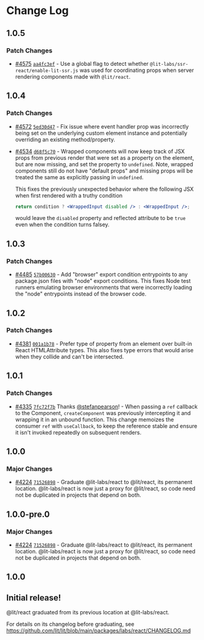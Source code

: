 # Change Log

## 1.0.5

### Patch Changes

- [#4575](https://github.com/lit/lit/pull/4575) [`aa4fc3ef`](https://github.com/lit/lit/commit/aa4fc3eff349b202861e597ef7554934b9eaa19a) - Use a global flag to detect whether `@lit-labs/ssr-react/enable-lit-ssr.js` was used for coordinating props when server rendering components made with `@lit/react`.

## 1.0.4

### Patch Changes

- [#4572](https://github.com/lit/lit/pull/4572) [`5ed30d47`](https://github.com/lit/lit/commit/5ed30d47f7c2d5574293a9caf73cdf13a1907dcd) - Fix issue where event handler prop was incorrectly being set on the underlying custom element instance and potentially overriding an existing method/property.

- [#4534](https://github.com/lit/lit/pull/4534) [`d68f5c70`](https://github.com/lit/lit/commit/d68f5c705484b9f6ea1f553d4851a9aa6a440db0) - Wrapped components will now keep track of JSX props from previous render that were set as a property on the element, but are now missing, and set the property to `undefined`. Note, wrapped components still do not have "default props" and missing props will be treated the same as explicitly passing in `undefined`.

  This fixes the previously unexpected behavior where the following JSX when first rendered with a truthy condition

  ```jsx
  return condition ? <WrappedInput disabled /> : <WrappedInput />;
  ```

  would leave the `disabled` property and reflected attribute to be `true` even when the condition turns falsey.

## 1.0.3

### Patch Changes

- [#4485](https://github.com/lit/lit/pull/4485) [`57b00630`](https://github.com/lit/lit/commit/57b006306c269bd835979935dae3062599c4fccf) - Add "browser" export condition entrypoints to any package.json files with "node"
  export conditions. This fixes Node test runners emulating browser environments that were incorrectly loading the
  "node" entrypoints instead of the browser code.

## 1.0.2

### Patch Changes

- [#4381](https://github.com/lit/lit/pull/4381) [`001a1b78`](https://github.com/lit/lit/commit/001a1b78074aa799946c0db798bacc1ba1422cbf) - Prefer type of property from an element over built-in React HTMLAttribute types. This also fixes type errors that would arise when they collide and can't be intersected.

## 1.0.1

### Patch Changes

- [#4335](https://github.com/lit/lit/pull/4335) [`7fc72f7b`](https://github.com/lit/lit/commit/7fc72f7b1769d80961229537606083371a7dc1e8) Thanks [@stefanpearson](https://github.com/stefanpearson)! - When passing a `ref` callback to the Component, `createComponent` was previously intercepting it and wrapping it in an unbound function. This change memoizes the consumer `ref` with `useCallback`, to keep the reference stable and ensure it isn't invoked repeatedly on subsequent renders.

## 1.0.0

### Major Changes

- [#4224](https://github.com/lit/lit/pull/4224) [`71526898`](https://github.com/lit/lit/commit/71526898cc33ff8a466b9dcabb89d601ec862b9a) - Graduate @lit-labs/react to @lit/react, its permanent location. @lit-labs/react is now just a proxy for @lit/react, so code need not be duplicated in projects that depend on both.

## 1.0.0-pre.0

### Major Changes

- [#4224](https://github.com/lit/lit/pull/4224) [`71526898`](https://github.com/lit/lit/commit/71526898cc33ff8a466b9dcabb89d601ec862b9a) - Graduate @lit-labs/react to @lit/react, its permanent location. @lit-labs/react is now just a proxy for @lit/react, so code need not be duplicated in projects that depend on both.

## 1.0.0

## Initial release!

@lit/react graduated from its previous location at @lit-labs/react.

For details on its changelog before graduating, see https://github.com/lit/lit/blob/main/packages/labs/react/CHANGELOG.md
